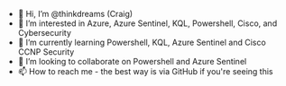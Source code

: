 - 👋 Hi, I’m @thinkdreams (Craig)
- 👀 I’m interested in Azure, Azure Sentinel, KQL, Powershell, Cisco, and Cybersecurity
- 🌱 I’m currently learning Powershell, KQL, Azure Sentinel and Cisco CCNP Security
- 💞️ I’m looking to collaborate on Powershell and Azure Sentinel
- 📫 How to reach me - the best way is via GitHub if you're seeing this

<!---
thinkdreams/thinkdreams is a ✨ special ✨ repository because its `README.md` (this file) appears on your GitHub profile.
You can click the Preview link to take a look at your changes.
--->
